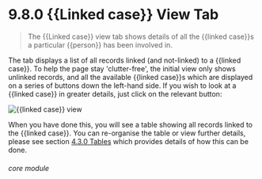 # 9.8.0    {{Linked case}} View Tab

> The {{Linked case}} view tab shows details of all the {{linked case}}s a particular {{person}} has been involved in. 

The tab displays a list of all records linked (and not-linked) to a {{linked case}}. To help the page stay 'clutter-free', the initial view only shows unlinked records, and all the available {{linked case}}s which are displayed on a series of buttons down the left-hand side. If you wish to look at a {{linked case}} in greater details, just click on the relevant button:

![{{linked case}} view](217a.png)

When you have done this, you will see a table showing all records linked to the {{linked case}}. You can re-organise the table or view further details, please see section [4.3.0  Tables](/help/index/p/4.3.0) which provides details of how this can be done. 

###### core module

